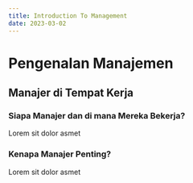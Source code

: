 ```yaml
---
title: Introduction To Management
date: 2023-03-02
---
```


# Pengenalan Manajemen

## Manajer di Tempat Kerja

### Siapa Manajer dan di mana Mereka Bekerja?

Lorem sit dolor asmet

### Kenapa Manajer Penting?

Lorem sit dolor asmet
